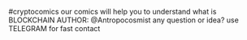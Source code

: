 #cryptocomics
our comics will help you to understand what is BLOCKCHAIN
AUTHOR: @Antropocosmist
any question or idea? use TELEGRAM for fast contact
